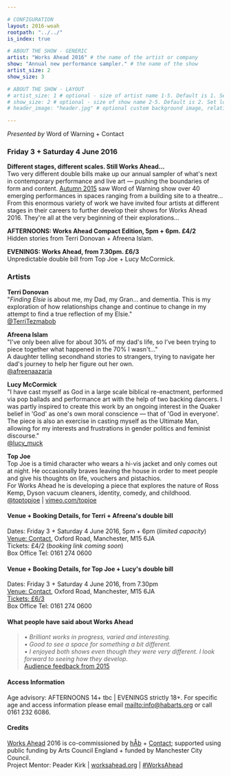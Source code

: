 ```yaml
---

# CONFIGURATION
layout: 2016-woah
rootpath: "../../"
is_index: true

# ABOUT THE SHOW - GENERIC
artist: "Works Ahead 2016" # the name of the artist or company
show: "Annual new performance sampler." # the name of the show
artist_size: 2
show_size: 3

# ABOUT THE SHOW - LAYOUT
# artist_size: 1 # optional - size of artist name 1-5. Default is 1. Set longer names to lower values
# show_size: 2 # optional - size of show name 2-5. Default is 2. Set longer names to lower values
# header_image: "header.jpg" # optional custom background image, relative to current page

---
```

*Presented by* Word of Warning + Contact
         
### Friday 3 + Saturday 4 June 2016        
**Different stages, different scales. Still Works Ahead…**          
Two very different double bills make up our annual sampler of what's next in contemporary performance and live art — pushing the boundaries of form and content. [Autumn 2015](/archive/2015-autumnwinter) saw Word of Warning show over 40 emerging performances in spaces ranging from a building site to a theatre… From this enormous variety of work we have invited four artists at different stages in their careers to further develop their shows for Works Ahead 2016. They're all at the very beginning of their explorations…        
        
**AFTERNOONS: Works Ahead Compact Edition, 5pm + 6pm. £4/2**        
Hidden stories from Terri Donovan + Afreena Islam.        
         
**EVENINGS: Works Ahead, from 7.30pm. £6/3**          
Unpredictable double bill from Top Joe + Lucy McCormick.        
        
### Artists        
**Terri Donovan**        
"*Finding Elsie* is about me, my Dad, my Gran… and dementia. This is my exploration of how relationships change and continue to change in my attempt to find a true reflection of my Elsie."        
<a href="http://twitter.com/TerriTezmabob" target="_blank">@TerriTezmabob</a>        
        
**Afreena Islam**        
"I've only been alive for about 30% of my dad's life, so I've been trying to piece together what happened in the 70% I wasn't…"<br>A daughter telling secondhand stories to strangers, trying to navigate her dad's journey to help her figure out her own.         
<a href="http://twitter.com/afreenaazaria" target="_blank">@afreenaazaria</a>         
        
**Lucy McCormick**         
"I have cast myself as God in a large scale biblical re-enactment, performed via pop ballads and performance art with the help of two backing dancers. I was partly inspired to create this work by an ongoing interest in the Quaker belief in 'God' as one's own moral conscience — that of 'God in everyone'.<br>The piece is also an exercise in casting myself as the Ultimate Man, allowing for my interests and frustrations in gender politics and feminist discourse."           
<a href="http://twitter.com/lucy_muck" target="_blank">@lucy_muck</a>        
        
**Top Joe**             
Top Joe is a timid character who wears a hi-vis jacket and only comes out at night. He occasionally braves leaving the house in order to meet people and give his thoughts on life, vouchers and pistachios.<br>For Works Ahead he is developing a piece that explores the nature of Ross Kemp, Dyson vacuum cleaners, identity, comedy, and childhood.        
<a href="http://twitter.com/toptopjoe" target="_blank">@toptopjoe</a> | <a href="http://vimeo.com/topjoe" target="_blank">vimeo.com/topjoe</a>        
        
#### Venue + Booking Details, for Terri + Afreena's double bill        
Dates: Friday 3 + Saturday 4 June 2016, 5pm + 6pm (*limited capacity*)        
<a href="http://contactmcr.com/visit/getting-here" target="_blank">Venue: Contact</a>, Oxford Road, Manchester, M15 6JA         
Tickets: £4/2 (*booking link coming soon*)               
Box Office Tel: 0161 274 0600        
       
#### Venue + Booking Details, for Top Joe + Lucy's double bill        
Dates: Friday 3 + Saturday 4 June 2016, from 7.30pm        
<a href="http://contactmcr.com/visit/getting-here" target="_blank">Venue: Contact</a>, Oxford Road, Manchester, M15 6JA         
<a href="http://contactmcr.com/whats-on/47292-works-ahead/booking" target="_blank">Tickets: £6/3</a>               
Box Office Tel: 0161 274 0600        
          
#### What people have said about Works Ahead        
>• *Brilliant works in progress, varied and interesting.*        
>• *Good to see a space for something a bit different.*        
>• *I enjoyed both shows even though they were very different. I look forward to seeing how they develop.*          
[Audience feedback from 2015](/archive/2015-worksahead)
        
#### Access Information        
Age advisory: AFTERNOONS 14+ tbc | EVENINGS strictly 18+. For specific age and access information please email <mailto:info@habarts.org> or call 0161 232 6086.        
        
#### Credits         
[Works Ahead](/hab/worksahead) 2016 is co-commissioned by [hÅb](/hab) + <a href="http://contactmcr.com" target="_blank">Contact</a>; supported using public funding by Arts Council England + funded by Manchester City Council.        
Project Mentor: Peader Kirk | <a href="http://worksahead.org" target="_blank">worksahead.org</a> | <a href="http://twitter.com/hashtag/WorksAhead" target="_blank">#WorksAhead</a>
